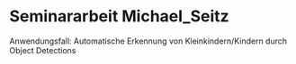# Seminararbeit Michael_Seitz

Anwendungsfall: Automatische Erkennung von Kleinkindern/Kindern durch Object Detections
